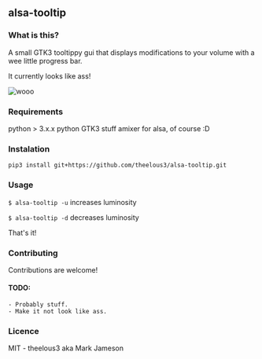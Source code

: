 ## alsa-tooltip

### What is this?

A small GTK3 tooltippy gui that displays modifications to your volume with a wee little progress bar.


It currently looks like ass!

![wooo](https://i.imgur.com/FsRdCmq.png "So visual")


### Requirements

python > 3.x.x
python GTK3 stuff
amixer for alsa, of course :D

### Instalation

`pip3 install git+https://github.com/theelous3/alsa-tooltip.git`


### Usage

`$ alsa-tooltip -u` increases luminosity

`$ alsa-tooltip -d` decreases luminosity

That's it!

### Contributing

Contributions are welcome!

#### TODO:
    - Probably stuff.
    - Make it not look like ass.

### Licence
MIT - theelous3 aka Mark Jameson